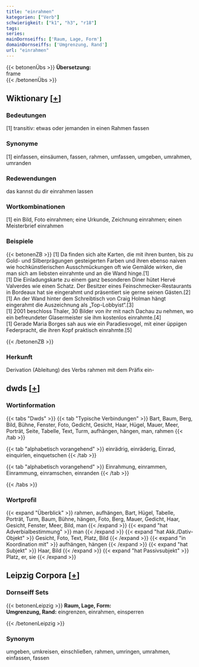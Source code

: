 ```yaml
---
title: "einrahmen"
kategorien: ["Verb"]
schwierigkeit: ["k1", "h3", "r18"]
tags:
series:
mainDornseiffs: ['Raum, Lage, Form']
domainDornseiffs: ['Umgrenzung, Rand']
url: "einrahmen"
---
```


{{< betonenÜbs >}}
**Übersetzung:**  
frame  
{{< /betonenÜbs >}}

## Wiktionary [[+](https://de.wiktionary.org/wiki/einrahmen)]

### Bedeutungen
[1] transitiv: etwas oder jemanden in einen Rahmen fassen  

### Synonyme
[1] einfassen, einsäumen, fassen, rahmen, umfassen, umgeben, umrahmen, umranden  

### Redewendungen
das kannst du dir einrahmen lassen  

### Wortkombinationen
[1] ein Bild, Foto einrahmen; eine Urkunde, Zeichnung einrahmen; einen Meisterbrief einrahmen  

### Beispiele
{{< betonenZB >}}
[1] Da finden sich alte Karten, die mit ihren bunten, bis zu Gold- und Silberprägungen gesteigerten Farben und ihren ebenso naiven wie hochkünstlerischen Ausschmückungen oft wie Gemälde wirken, die man sich am liebsten einrahmte und an die Wand hinge.[1]  
[1] Die Einladungskarte zu einem ganz besonderen Diner hütet Hervé Valverdes wie einen Schatz. Der Besitzer eines Feinschmecker-Restaurants in Bordeaux hat sie eingerahmt und präsentiert sie gerne seinen Gästen.[2]  
[1] An der Wand hinter dem Schreibtisch von Craig Holman hängt eingerahmt die Auszeichnung als „Top-Lobbyist“.[3]  
[1] 2001 beschloss Thaler, 30 Bilder von ihr mit nach Dachau zu nehmen, wo ein befreundeter Glasermeister sie ihm kostenlos einrahmte.[4]  
[1] Gerade Maria Borges sah aus wie ein Paradiesvogel, mit einer üppigen Federpracht, die ihren Kopf praktisch einrahmte.[5]  

{{< /betonenZB >}}
### Herkunft
Derivation (Ableitung) des Verbs rahmen mit dem Präfix ein-  



## dwds [[+](https://www.dwds.de/wb/einrahmen)]

### Wortinformation
{{< tabs "Dwds" >}}
{{< tab "Typische Verbindungen" >}}
Bart, Baum, Berg, Bild, Bühne, Fenster, Foto, Gedicht, Gesicht, Haar, Hügel, Mauer, Meer, Porträt, Seite, Tabelle, Text, Turm, aufhängen, hängen, man, rahmen
{{< /tab >}}

{{< tab "alphabetisch vorangehend" >}}
einrädrig, einräderig, Einrad, einquirlen, einquetschen
{{< /tab >}}

{{< tab "alphabetisch vorangehend" >}}
Einrahmung, einrammen, Einrammung, einramschen, einranden
{{< /tab >}}

{{< /tabs >}}

### Wortprofil
{{< expand "Überblick" >}} rahmen, aufhängen, Bart, Hügel, Tabelle, Porträt, Turm, Baum, Bühne, hängen, Foto, Berg, Mauer, Gedicht, Haar, Gesicht, Fenster, Meer, Bild, man {{< /expand >}}
{{< expand "hat Adverbialbestimmung" >}} man {{< /expand >}}
{{< expand "hat Akk./Dativ-Objekt" >}} Gesicht, Foto, Text, Platz, Bild {{< /expand >}}
{{< expand "in Koordination mit" >}} aufhängen, hängen {{< /expand >}}
{{< expand "hat Subjekt" >}} Haar, Bild {{< /expand >}}
{{< expand "hat Passivsubjekt" >}} Platz, er, sie {{< /expand >}}

## Leipzig Corpora [[+](https://corpora.uni-leipzig.de/en/res?word=einrahmen&corpusId=deu_newscrawl-public_2018)]

### Dornseiff Sets
{{< betonenLeipzig >}}
**Raum, Lage, Form:**  
**Umgrenzung, Rand:** eingrenzen, einrahmen, einsperren  

{{< /betonenLeipzig >}}

### Synonym
umgeben, umkreisen, einschließen, rahmen, umringen, umrahmen, einfassen, fassen


